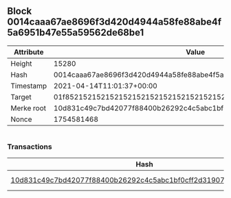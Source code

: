 ## Block 0014caaa67ae8696f3d420d4944a58fe88abe4f5a6951b47e55a59562de68be1

Attribute | Value
--- | ---
Height | 15280
Hash | 0014caaa67ae8696f3d420d4944a58fe88abe4f5a6951b47e55a59562de68be1
Timestamp | 2021-04-14T11:01:37+00:00
Target | 01f8521521521521521521521521521521521521521521521521521521521521
Merke root | 10d831c49c7bd42077f88400b26292c4c5abc1bf0cff2d31907c42eb262ba5ef
Nonce | 1754581468

```

```

### Transactions

Hash | Amount
--- | ---
[10d831c49c7bd42077f88400b26292c4c5abc1bf0cff2d31907c42eb262ba5ef](10d831c49c7bd42077f88400b26292c4c5abc1bf0cff2d31907c42eb262ba5ef.md) | 10.00000000 SKEPTI 
